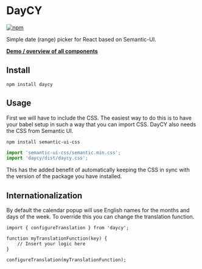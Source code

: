 # DayCY
[![npm](https://img.shields.io/npm/v/daycy.svg)](https://www.npmjs.com/package/daycy/)

Simple date (range) picker for React based on Semantic-UI.

[**Demo / overview of all components**](https://CodeYellowBV.github.io/daycy/)

## Install
```
npm install daycy
```

## Usage
First we will have to include the CSS. The easiest way to do this is to have
your babel setup in such a way that you can import CSS. DayCY also needs the
CSS from Semantic UI.
```
npm install semantic-ui-css
```
```jsx
import 'semantic-ui-css/semantic.min.css';
import 'daycy/dist/daycy.css';
```
This has the added benefit of automatically keeping the CSS in sync with the
version of the package you have installed.

## Internationalization
By default the calendar popup will use English names for the months and days of
the week. To override this you can change the translation function.
```
import { configureTranslation } from 'daycy';

function myTranslationFunction(key) {
    // Insert your logic here
}

configureTranslation(myTranslationFunction);
```
